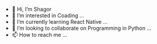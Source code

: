 - 👋 Hi, I’m Shagor
- 👀 I’m interested in Coading ...
- 🌱 I’m currently learning React Native ...
- 💞️ I’m looking to collaborate on Programming in Python ...
- 📫 How to reach me ...

<!---
smshagor9836/smshagor9836 is a ✨ special ✨ repository because its `README.md` (this file) appears on your GitHub profile.
You can click the Preview link to take a look at your changes.
--->
